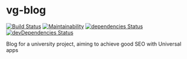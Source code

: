 # vg-blog

[![Build Status](https://travis-ci.org/ValentinGurkov/vg-blog.svg?branch=master)](https://travis-ci.org/ValentinGurkov/vg-blog) [![Maintainability](https://api.codeclimate.com/v1/badges/94d13f792dd2d9b271f1/maintainability)](https://codeclimate.com/github/ValentinGurkov/vg-blog/maintainability) [![dependencies Status](https://david-dm.org/ValentinGurkov/vg-blog/status.svg)](https://david-dm.org/ValentinGurkov/vg-blog) [![devDependencies Status](https://david-dm.org/ValentinGurkov/vg-blog/dev-status.svg)](https://david-dm.org/ValentinGurkov/vg-blog?type=dev)

Blog for a university project, aiming to achieve good SEO with Universal apps
